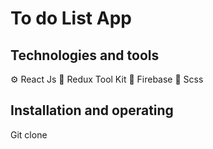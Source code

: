 
# To do List App 

## Technologies and tools

⚙️ React Js 
💾 Redux Tool Kit
🚐 Firebase
🎨 Scss

## Installation and operating

Git clone 
